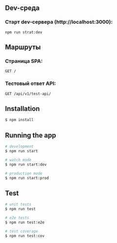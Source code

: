 ## Dev-среда

### Старт dev-сервера (http://localhost:3000):

`npm run strat:dev`

## Маршруты

### Страница SPA:

`GET /`

### Тестовый ответ API:

`GET /api/v1/test-api/`

## Installation

```bash
$ npm install
```

## Running the app

```bash
# development
$ npm run start

# watch mode
$ npm run start:dev

# production mode
$ npm run start:prod
```

## Test

```bash
# unit tests
$ npm run test

# e2e tests
$ npm run test:e2e

# test coverage
$ npm run test:cov
```
